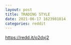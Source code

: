 ```yaml
--- 
layout: post 
title: TRADING STYLE 
date: 2021-06-17 1623981814 
categories: reddit 
--- 
```

https://redd.it/o2dxj2